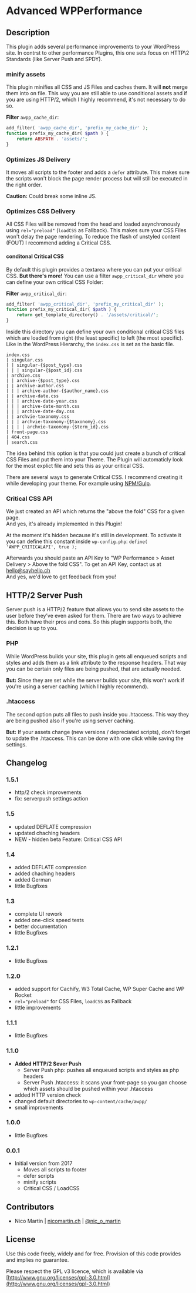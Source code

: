 # Advanced WPPerformance

## Description
This plugin adds several performance improvements to your WordPress site. In contrst to other performance Plugins, this one sets focus on HTTP\2 Standards (like Server Push and SPDY).
### minify assets
This plugin minifies all CSS and JS Files and caches them. It will **not** merge them into on file. This way you are still able to use conditional assets and if you are using HTTP/2, which I highly recommend, it's not necessary to do so.

**Filter** `awpp_cache_dir`:
```php
add_filter( 'awpp_cache_dir', 'prefix_my_cache_dir' );
function prefix_my_cache_dir( $path ) {
    return ABSPATH . 'assets/';
}
```
### Optimizes JS Delivery
It moves all scripts to the footer and adds a `defer` attribute. This makes sure the scripts won't block the page render process but will still be executed in the right order. 

**Caution:** Could break some inline JS.
### Optimizes CSS Delivery
All CSS Files will be removed from the head and loaded asynchronously using `rel="preload"` (`loadCSS` as Fallback). This makes sure your CSS Files won't delay the page rendering. To reduce the flash of unstyled content (FOUT) I recommend adding a Critical CSS.
#### conditonal Critical CSS
By default this plugin provides a textarea where you can put your critical CSS.
**But there's more!** You can use a filter `awpp_critical_dir` where you can define your own critical CSS Folder:

**Filter** `awpp_critical_dir`:
```php
add_filter( 'awpp_critical_dir', 'prefix_my_critical_dir' );
function prefix_my_critical_dir( $path ) {
    return get_template_directory() . '/assets/critical/';
}
```
Inside this directory you can define your own conditional critical CSS files which are loaded from right (the least specific) to left (the most specific). Like in the WordPress Hierarchy, the `index.css` is set as the basic file.
```
index.css
| singular.css
| | singular-{$post_type}.css
| | | singular-{$post_id}.css
| archive.css
| | archive-{$post_type}.css
| | archive-author.css
| | | archive-author-{$author_name}.css
| | archive-date.css
| | | archive-date-year.css
| | | archive-date-month.css
| | | archive-date-day.css
| | archvie-taxonomy.css
| | | archvie-taxonomy-{$taxonomy}.css
| | | | archvie-taxonomy-{$term_id}.css
| front-page.css
| 404.css
| search.css
```
The idea behind this option is that you could just create a bunch of critical CSS Files and put them into your Theme. The Plugin will automaticly look for the most explict file and sets this as your critical CSS.

There are several ways to generate Critical CSS. I recommend creating it while developing your theme. For example using [NPM/Gulp](https://github.com/addyosmani/critical).

### Critical CSS API
We just created an API which returns the "above the fold" CSS for a given page.  
And yes, it's already implemented in this Plugin!

At the moment it's hidden because it's still in development. To activate it you can define this constant inside `wp-config.php`: `define( 'AWPP_CRITICALAPI', true );`

Afterwards you should paste an API Key to "WP Performance > Asset Delivery > Above the fold CSS". To get an API Key, contact us at [hello@sayhello.ch](mailto:hello@sayhello.ch)  
And yes, we'd love to get feedback from you!

## HTTP/2 Server Push
Server push is a HTTP/2 feature that allows you to send site assets to the user before they’ve even asked for them.
There are two ways to achieve this. Both have their pros and cons. So this plugin supports both, the decision is up to you.

### PHP
While WordPress builds your site, this plugin gets all enqueued scripts and styles and adds them as a link attribute to the response headers. That way you can be certain only files are being pushed, that are actually needed.

**But:** Since they are set while the server builds your site, this won't work if you're using a server caching (which I highly recommend).

### .htaccess
The second option puts all files to push inside you .htaccess. This way they are being pushed also if you're using server caching.

**But:** If your assets change (new versions / depreciated scripts), don't forget to update the .htaccess. This can be done with one click while saving the settings.

## Changelog

### 1.5.1
* http/2 check improvements
* fix: serverpush settings action

### 1.5
* updated DEFLATE compression
* updated chaching headers
* NEW - hidden beta Feature: Critical CSS API

### 1.4
* added DEFLATE compression
* added chaching headers
* added German
* little Bugfixes

### 1.3
* complete UI rework
* added one-click speed tests
* better documentation
* little Bugfixes

### 1.2.1
* little Bugfixes

### 1.2.0
* added support for Cachify, W3 Total Cache, WP Super Cache and WP Rocket
* `rel="preload"` for CSS Files, `loadCSS` as Fallback
* little improvements

### 1.1.1
* little Bugfixes

### 1.1.0
* **Added HTTP/2 Sever Push**
    * Server Push php: pushes all enqueued scripts and styles as php headers
    * Server Push .htaccess: it scans your front-page so you gan choose which assets should be pushed within your .htaccess
* added HTTP version check
* changed default directories to `wp-content/cache/awpp/`
* small improvements

### 1.0.0
* little Bugfixes

### 0.0.1
* Initial version from 2017
    * Moves all scripts to footer
    * defer scripts
    * minify scripts
    * Critical CSS / LoadCSS

## Contributors
* Nico Martin | [nicomartin.ch](https://www.nicomartin.ch) | [@nic_o_martin](https://twitter.com/nic_o_martin)

## License
Use this code freely, widely and for free. Provision of this code provides and implies no guarantee.

Please respect the GPL v3 licence, which is available via [http://www.gnu.org/licenses/gpl-3.0.html](http://www.gnu.org/licenses/gpl-3.0.html)